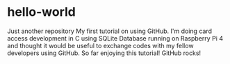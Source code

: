# hello-world
Just another repository
My first tutorial on using GitHub. I'm doing card access development in C using SQLite Database running on Raspberry Pi 4 and thought it would be useful to exchange codes with my fellow developers using GitHub. So far enjoying this tutorial!
GitHub rocks!
